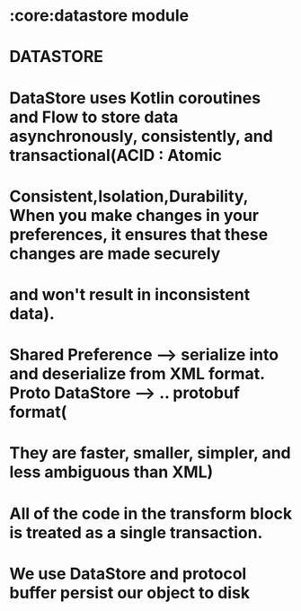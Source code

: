 # :core:datastore module

# DATASTORE
# DataStore uses Kotlin coroutines and Flow to store data asynchronously, consistently, and transactional(ACID : Atomic
# Consistent,Isolation,Durability, When you make changes in your preferences, it ensures that these changes are made securely 
# and won't result in inconsistent data). 

# Shared Preference --> serialize into  and deserialize from XML format. Proto DataStore --> .. protobuf format(
# They are faster, smaller, simpler, and less ambiguous than XML)

# All of the code in the transform block is treated as a single transaction.

# We use DataStore and protocol buffer persist our object to disk
